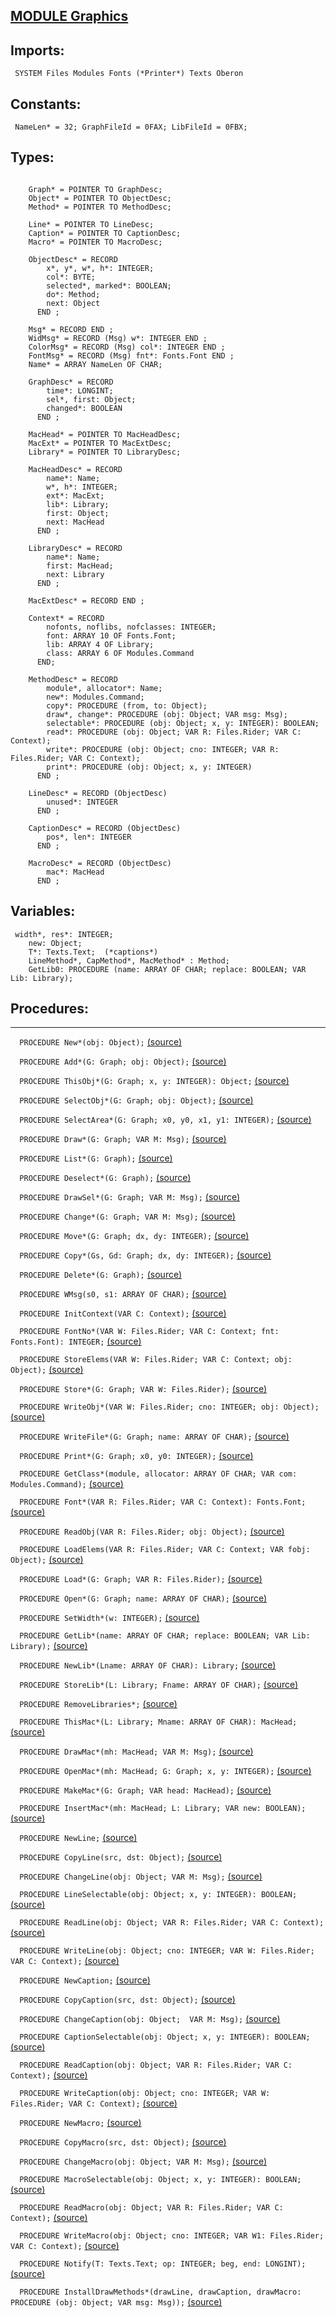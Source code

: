 
## [MODULE Graphics](https://github.com/io-core/Draw/blob/main/Graphics.Mod)

  ## Imports:
` SYSTEM Files Modules Fonts (*Printer*) Texts Oberon`

## Constants:
```
 NameLen* = 32; GraphFileId = 0FAX; LibFileId = 0FBX;

```
## Types:
```

    Graph* = POINTER TO GraphDesc;
    Object* = POINTER TO ObjectDesc;
    Method* = POINTER TO MethodDesc;

    Line* = POINTER TO LineDesc;
    Caption* = POINTER TO CaptionDesc;
    Macro* = POINTER TO MacroDesc;

    ObjectDesc* = RECORD
        x*, y*, w*, h*: INTEGER;
        col*: BYTE;
        selected*, marked*: BOOLEAN;
        do*: Method;
        next: Object
      END ;

    Msg* = RECORD END ;
    WidMsg* = RECORD (Msg) w*: INTEGER END ;
    ColorMsg* = RECORD (Msg) col*: INTEGER END ;
    FontMsg* = RECORD (Msg) fnt*: Fonts.Font END ;
    Name* = ARRAY NameLen OF CHAR;

    GraphDesc* = RECORD
        time*: LONGINT;
        sel*, first: Object;
        changed*: BOOLEAN
      END ;

    MacHead* = POINTER TO MacHeadDesc;
    MacExt* = POINTER TO MacExtDesc;
    Library* = POINTER TO LibraryDesc;

    MacHeadDesc* = RECORD
        name*: Name;
        w*, h*: INTEGER;
        ext*: MacExt;
        lib*: Library;
        first: Object;
        next: MacHead
      END ;

    LibraryDesc* = RECORD
        name*: Name;
        first: MacHead;
        next: Library
      END ;

    MacExtDesc* = RECORD END ;

    Context* = RECORD
        nofonts, noflibs, nofclasses: INTEGER;
        font: ARRAY 10 OF Fonts.Font;
        lib: ARRAY 4 OF Library;
        class: ARRAY 6 OF Modules.Command
      END;

    MethodDesc* = RECORD
        module*, allocator*: Name;
        new*: Modules.Command;
        copy*: PROCEDURE (from, to: Object);
        draw*, change*: PROCEDURE (obj: Object; VAR msg: Msg);
        selectable*: PROCEDURE (obj: Object; x, y: INTEGER): BOOLEAN;
        read*: PROCEDURE (obj: Object; VAR R: Files.Rider; VAR C: Context);
        write*: PROCEDURE (obj: Object; cno: INTEGER; VAR R: Files.Rider; VAR C: Context);
        print*: PROCEDURE (obj: Object; x, y: INTEGER)
      END ;

    LineDesc* = RECORD (ObjectDesc)
        unused*: INTEGER
      END ;

    CaptionDesc* = RECORD (ObjectDesc)
        pos*, len*: INTEGER
      END ;

    MacroDesc* = RECORD (ObjectDesc)
        mac*: MacHead
      END ;

```
## Variables:
```
 width*, res*: INTEGER;
    new: Object;
    T*: Texts.Text;  (*captions*)
    LineMethod*, CapMethod*, MacMethod* : Method;
    GetLib0: PROCEDURE (name: ARRAY OF CHAR; replace: BOOLEAN; VAR Lib: Library);

```
## Procedures:
---

`  PROCEDURE New*(obj: Object);` [(source)](https://github.com/io-orig/System/blob/main/Graphics.Mod#L95)


`  PROCEDURE Add*(G: Graph; obj: Object);` [(source)](https://github.com/io-orig/System/blob/main/Graphics.Mod#L99)


`  PROCEDURE ThisObj*(G: Graph; x, y: INTEGER): Object;` [(source)](https://github.com/io-orig/System/blob/main/Graphics.Mod#L104)


`  PROCEDURE SelectObj*(G: Graph; obj: Object);` [(source)](https://github.com/io-orig/System/blob/main/Graphics.Mod#L111)


`  PROCEDURE SelectArea*(G: Graph; x0, y0, x1, y1: INTEGER);` [(source)](https://github.com/io-orig/System/blob/main/Graphics.Mod#L116)


`  PROCEDURE Draw*(G: Graph; VAR M: Msg);` [(source)](https://github.com/io-orig/System/blob/main/Graphics.Mod#L130)


`  PROCEDURE List*(G: Graph);` [(source)](https://github.com/io-orig/System/blob/main/Graphics.Mod#L136)


`  PROCEDURE Deselect*(G: Graph);` [(source)](https://github.com/io-orig/System/blob/main/Graphics.Mod#L150)


`  PROCEDURE DrawSel*(G: Graph; VAR M: Msg);` [(source)](https://github.com/io-orig/System/blob/main/Graphics.Mod#L156)


`  PROCEDURE Change*(G: Graph; VAR M: Msg);` [(source)](https://github.com/io-orig/System/blob/main/Graphics.Mod#L165)


`  PROCEDURE Move*(G: Graph; dx, dy: INTEGER);` [(source)](https://github.com/io-orig/System/blob/main/Graphics.Mod#L174)


`  PROCEDURE Copy*(Gs, Gd: Graph; dx, dy: INTEGER);` [(source)](https://github.com/io-orig/System/blob/main/Graphics.Mod#L215)


`  PROCEDURE Delete*(G: Graph);` [(source)](https://github.com/io-orig/System/blob/main/Graphics.Mod#L228)


`  PROCEDURE WMsg(s0, s1: ARRAY OF CHAR);` [(source)](https://github.com/io-orig/System/blob/main/Graphics.Mod#L244)


`  PROCEDURE InitContext(VAR C: Context);` [(source)](https://github.com/io-orig/System/blob/main/Graphics.Mod#L249)


`  PROCEDURE FontNo*(VAR W: Files.Rider; VAR C: Context; fnt: Fonts.Font): INTEGER;` [(source)](https://github.com/io-orig/System/blob/main/Graphics.Mod#L254)


`  PROCEDURE StoreElems(VAR W: Files.Rider; VAR C: Context; obj: Object);` [(source)](https://github.com/io-orig/System/blob/main/Graphics.Mod#L265)


`  PROCEDURE Store*(G: Graph; VAR W: Files.Rider);` [(source)](https://github.com/io-orig/System/blob/main/Graphics.Mod#L281)


`  PROCEDURE WriteObj*(VAR W: Files.Rider; cno: INTEGER; obj: Object);` [(source)](https://github.com/io-orig/System/blob/main/Graphics.Mod#L286)


`  PROCEDURE WriteFile*(G: Graph; name: ARRAY OF CHAR);` [(source)](https://github.com/io-orig/System/blob/main/Graphics.Mod#L291)


`  PROCEDURE Print*(G: Graph; x0, y0: INTEGER);` [(source)](https://github.com/io-orig/System/blob/main/Graphics.Mod#L297)


`  PROCEDURE GetClass*(module, allocator: ARRAY OF CHAR; VAR com: Modules.Command);` [(source)](https://github.com/io-orig/System/blob/main/Graphics.Mod#L305)


`  PROCEDURE Font*(VAR R: Files.Rider; VAR C: Context): Fonts.Font;` [(source)](https://github.com/io-orig/System/blob/main/Graphics.Mod#L315)


`  PROCEDURE ReadObj(VAR R: Files.Rider; obj: Object);` [(source)](https://github.com/io-orig/System/blob/main/Graphics.Mod#L320)


`  PROCEDURE LoadElems(VAR R: Files.Rider; VAR C: Context; VAR fobj: Object);` [(source)](https://github.com/io-orig/System/blob/main/Graphics.Mod#L327)


`  PROCEDURE Load*(G: Graph; VAR R: Files.Rider);` [(source)](https://github.com/io-orig/System/blob/main/Graphics.Mod#L352)


`  PROCEDURE Open*(G: Graph; name: ARRAY OF CHAR);` [(source)](https://github.com/io-orig/System/blob/main/Graphics.Mod#L357)


`  PROCEDURE SetWidth*(w: INTEGER);` [(source)](https://github.com/io-orig/System/blob/main/Graphics.Mod#L368)


`  PROCEDURE GetLib*(name: ARRAY OF CHAR; replace: BOOLEAN; VAR Lib: Library);` [(source)](https://github.com/io-orig/System/blob/main/Graphics.Mod#L374)


`  PROCEDURE NewLib*(Lname: ARRAY OF CHAR): Library;` [(source)](https://github.com/io-orig/System/blob/main/Graphics.Mod#L406)


`  PROCEDURE StoreLib*(L: Library; Fname: ARRAY OF CHAR);` [(source)](https://github.com/io-orig/System/blob/main/Graphics.Mod#L412)


`  PROCEDURE RemoveLibraries*;` [(source)](https://github.com/io-orig/System/blob/main/Graphics.Mod#L435)


`  PROCEDURE ThisMac*(L: Library; Mname: ARRAY OF CHAR): MacHead;` [(source)](https://github.com/io-orig/System/blob/main/Graphics.Mod#L439)


`  PROCEDURE DrawMac*(mh: MacHead; VAR M: Msg);` [(source)](https://github.com/io-orig/System/blob/main/Graphics.Mod#L446)


`  PROCEDURE OpenMac*(mh: MacHead; G: Graph; x, y: INTEGER);` [(source)](https://github.com/io-orig/System/blob/main/Graphics.Mod#L454)


`  PROCEDURE MakeMac*(G: Graph; VAR head: MacHead);` [(source)](https://github.com/io-orig/System/blob/main/Graphics.Mod#L464)


`  PROCEDURE InsertMac*(mh: MacHead; L: Library; VAR new: BOOLEAN);` [(source)](https://github.com/io-orig/System/blob/main/Graphics.Mod#L487)


`  PROCEDURE NewLine;` [(source)](https://github.com/io-orig/System/blob/main/Graphics.Mod#L500)


`  PROCEDURE CopyLine(src, dst: Object);` [(source)](https://github.com/io-orig/System/blob/main/Graphics.Mod#L505)


`  PROCEDURE ChangeLine(obj: Object; VAR M: Msg);` [(source)](https://github.com/io-orig/System/blob/main/Graphics.Mod#L509)


`  PROCEDURE LineSelectable(obj: Object; x, y: INTEGER): BOOLEAN;` [(source)](https://github.com/io-orig/System/blob/main/Graphics.Mod#L521)


`  PROCEDURE ReadLine(obj: Object; VAR R: Files.Rider; VAR C: Context);` [(source)](https://github.com/io-orig/System/blob/main/Graphics.Mod#L526)


`  PROCEDURE WriteLine(obj: Object; cno: INTEGER; VAR W: Files.Rider; VAR C: Context);` [(source)](https://github.com/io-orig/System/blob/main/Graphics.Mod#L530)


`  PROCEDURE NewCaption;` [(source)](https://github.com/io-orig/System/blob/main/Graphics.Mod#L543)


`  PROCEDURE CopyCaption(src, dst: Object);` [(source)](https://github.com/io-orig/System/blob/main/Graphics.Mod#L548)


`  PROCEDURE ChangeCaption(obj: Object;  VAR M: Msg);` [(source)](https://github.com/io-orig/System/blob/main/Graphics.Mod#L559)


`  PROCEDURE CaptionSelectable(obj: Object; x, y: INTEGER): BOOLEAN;` [(source)](https://github.com/io-orig/System/blob/main/Graphics.Mod#L578)


`  PROCEDURE ReadCaption(obj: Object; VAR R: Files.Rider; VAR C: Context);` [(source)](https://github.com/io-orig/System/blob/main/Graphics.Mod#L583)


`  PROCEDURE WriteCaption(obj: Object; cno: INTEGER; VAR W: Files.Rider; VAR C: Context);` [(source)](https://github.com/io-orig/System/blob/main/Graphics.Mod#L591)


`  PROCEDURE NewMacro;` [(source)](https://github.com/io-orig/System/blob/main/Graphics.Mod#L621)


`  PROCEDURE CopyMacro(src, dst: Object);` [(source)](https://github.com/io-orig/System/blob/main/Graphics.Mod#L626)


`  PROCEDURE ChangeMacro(obj: Object; VAR M: Msg);` [(source)](https://github.com/io-orig/System/blob/main/Graphics.Mod#L631)


`  PROCEDURE MacroSelectable(obj: Object; x, y: INTEGER): BOOLEAN;` [(source)](https://github.com/io-orig/System/blob/main/Graphics.Mod#L636)


`  PROCEDURE ReadMacro(obj: Object; VAR R: Files.Rider; VAR C: Context);` [(source)](https://github.com/io-orig/System/blob/main/Graphics.Mod#L641)


`  PROCEDURE WriteMacro(obj: Object; cno: INTEGER; VAR W1: Files.Rider; VAR C: Context);` [(source)](https://github.com/io-orig/System/blob/main/Graphics.Mod#L647)


`  PROCEDURE Notify(T: Texts.Text; op: INTEGER; beg, end: LONGINT);` [(source)](https://github.com/io-orig/System/blob/main/Graphics.Mod#L666)


`  PROCEDURE InstallDrawMethods*(drawLine, drawCaption, drawMacro: PROCEDURE (obj: Object; VAR msg: Msg));` [(source)](https://github.com/io-orig/System/blob/main/Graphics.Mod#L670)

